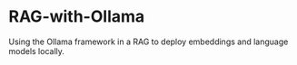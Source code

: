 # RAG-with-Ollama
Using the Ollama framework in a RAG to deploy embeddings and language models locally.
